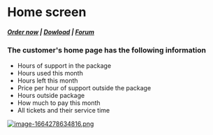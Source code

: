 # Home screen

#####  [Order now](https://puqcloud.com/index.php?rp=/store/whmcs-module-support-by-time) | [Dowload](https://download.puqcloud.com/WHMCS/servers/PUQ_WHMCS-Support-by-time/) | [Forum](https://forum.puqcloud.com/viewforum.php?f=16&sid=70e2200ace4c96111dceb1ef1a4b6393)

### The customer's home page has the following information

- Hours of support in the package
- Hours used this month
- Hours left this month
- Price per hour of support outside the package
- Hours outside package
- How much to pay this month
- All tickets and their service time

[![image-1664278634816.png](https://doc.puq.info/uploads/images/gallery/2022-09/scaled-1680-/image-1664278634816.png)](https://doc.puq.info/uploads/images/gallery/2022-09/image-1664278634816.png)
